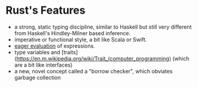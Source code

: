 # Rust's Features

- a strong, static typing discipline, similar to Haskell but still very different
  from Haskell's Hindley-Milner based inference.
- imperative or functional style, a bit like Scala or Swift.
- [eager evaluation](https://en.m.wikipedia.org/wiki/Eager_evaluation) of
  expressions.
- type variables and [traits](https://en.m.wikipedia.org/wiki/Trait_(computer_programming)
  (which are a bit like interfaces)
- a new, novel concept called a "borrow checker", which obviates garbage
  collection
